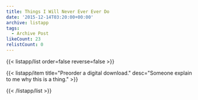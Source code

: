 ```yaml
---
title: Things I Will Never Ever Ever Do
date: '2015-12-14T03:20:00+00:00'
archive: listapp
tags: 
  - Archive Post
likeCount: 23
relistCount: 0
---
```



{{< listapp/list order=false reverse=false >}}

   {{< listapp/item title="Preorder a digital download."
      desc="Someone explain to me why this is a thing." >}}

{{< /listapp/list >}}
